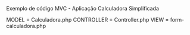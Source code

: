 
Exemplo de código MVC - Aplicação Calculadora Simplificada

MODEL = Calculadora.php
CONTROLLER = Controller.php
VIEW = form-calculadora.php
